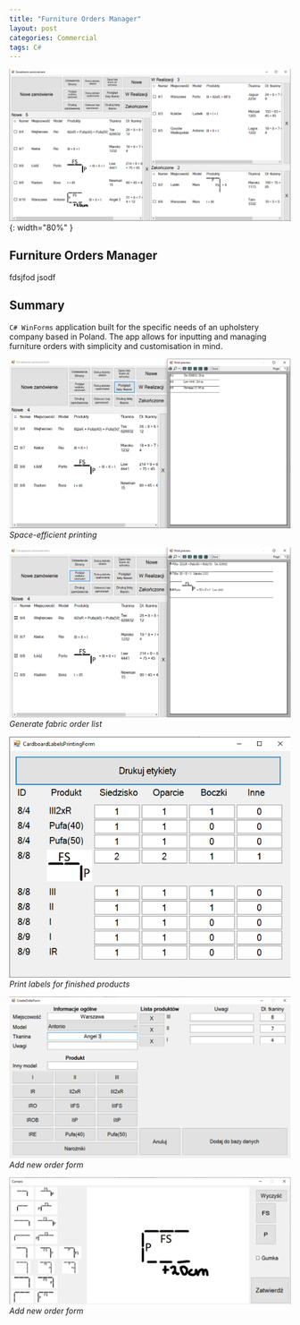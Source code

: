 ```yaml
---
title: "Furniture Orders Manager"
layout: post
categories: Commercial
tags: C#
---
```


![OrdersManagement_Thumbnail](/assets/img/orders-management/Screenshot_6.png){: width="80%" }

## Furniture Orders Manager

fdsjfod jsodf


## Summary

`C# WinForms` application built for the specific needs of an upholstery company based in Poland. The app allows for
inputting and managing furniture orders with simplicity and customisation in mind.


![OM_Screenshot_0](/assets/img/orders-management/Screenshot_2.png)
*Space-efficient printing*

![OM_Screenshot_1](/assets/img/orders-management/Screenshot_1.png)
*Generate fabric order list*

![OM_Screenshot_2](/assets/img/orders-management/Screenshot_3.png)
*Print labels for finished products*

![OM_Screenshot_3](/assets/img/orders-management/Screenshot_4.png)
*Add new order form*

![OM_Screenshot_4](/assets/img/orders-management/Screenshot_5.png)
*Add new order form*